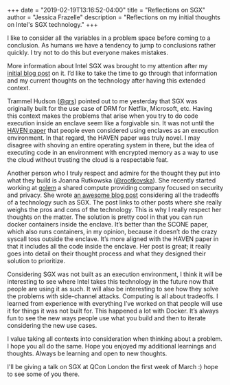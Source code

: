 +++
date = "2019-02-19T13:16:52-04:00"
title = "Reflections on SGX"
author = "Jessica Frazelle"
description = "Reflections on my initial thoughts on Intel's SGX technology."
+++

I like to consider all the variables in a problem space before coming to a conclusion. As humans we have a tendency to jump to conclusions rather quickly. I try not to do this but everyone makes mistakes.

More information about Intel SGX was brought to my attention after my [initial blog post](https://blog.jessfraz.com/post/the-firmware-rabbit-hole/) on it. I’d like to take the time to go through that information and my current thoughts on the technology after having this extended context.

Trammel Hudson ([@qrs](https://twitter.com/qrs)) pointed out to me yesterday that SGX was originally built for the use case of DRM for Netflix, Microsoft, etc. Having this context makes the problems that arise when you try to do code execution inside an enclave seem like a forgivable sin. It was not until the [HAVEN paper](https://www.usenix.org/conference/osdi14/technical-sessions/presentation/baumann) that people even considered using enclaves as an execution environment. In that regard, the HAVEN paper was truly novel. I may disagree with shoving an entire operating system in there, but the idea of executing code in an environment with encrypted memory as a way to use the cloud without trusting the cloud is a respectable feat.

Another person who I truly respect and admire for the thought they put into what they build is Joanna Rutkowska ([@rootkovska](https://twitter.com/rootkovska)). She recently started working at [golem](https://golem.network/) a shared compute providing company focused on security and privacy. She wrote [an awesome blog post](https://blog.invisiblethings.org/2018/06/11/graphene-ng.html) considering all the tradeoffs of a technology such as SGX. The post links to other posts where she really weighs the pros and cons of the technology. This is why I really respect her thoughts on the matter. The solution is pretty cool in that you can run docker containers inside the enclave. It’s better than the SCONE paper, which also runs containers, in my opinion, because it doesn’t do the crazy syscall toss outside the enclave. It’s more aligned with the HAVEN paper in that it includes all the code inside the enclave. Her post is great; it really goes into detail on their thought process and what they designed their solution to prioritize.

Considering SGX was not built as an execution environment, I think it will be interesting to see where Intel takes this technology in the future now that people are using it as such. It will also be interesting to see how they solve the problems with side-channel attacks. Computing is all about tradeoffs. I learned from experience with everything I’ve worked on that people will use it for things it was not built for. This happened a lot with Docker. It’s always fun to see the new ways people use what you build and then to iterate considering the new use cases.

I value taking all contexts into consideration when thinking about a problem. I hope you all do the same. Hope you enjoyed my additional learnings and thoughts. Always be learning and open to new thoughts.

I'll be giving a talk on SGX at QCon London the first week of March :) hope to see some of you there.
